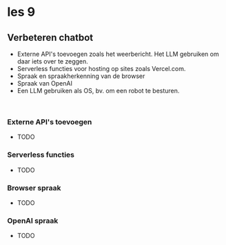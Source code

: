 # les 9

## Verbeteren chatbot

- Externe API's toevoegen zoals het weerbericht. Het LLM gebruiken om daar iets over te zeggen.
- Serverless functies voor hosting op sites zoals Vercel.com.
- Spraak en spraakherkenning van de browser
- Spraak van OpenAI
- Een LLM gebruiken als OS, bv. om een robot te besturen.

<br>

### Externe API's toevoegen

- TODO

### Serverless functies

- TODO

### Browser spraak

- TODO

### OpenAI spraak

- TODO
